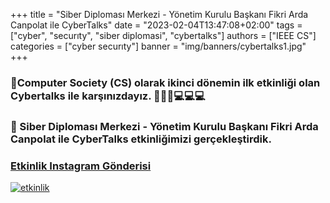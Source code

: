+++
title = "Siber Diploması Merkezi - Yönetim Kurulu Başkanı Fikri Arda Canpolat ile CyberTalks"
date = "2023-02-04T13:47:08+02:00"
tags = ["cyber", "securıty", "siber diplomasi", "cybertalks"]
authors = ["IEEE CS"]
categories = ["cyber securıty"]
banner = "img/banners/cybertalks1.jpg"
+++
### 🔵Computer Society (CS) olarak ikinci dönemin ilk etkinliği olan Cybertalks ile karşınızdayız. 🎉🎉🎉💻💻💻

### 🔵 Siber Diploması Merkezi - Yönetim Kurulu Başkanı Fikri Arda Canpolat ile CyberTalks etkinliğimizi gerçekleştirdik.

### [Etkinlik Instagram Gönderisi](https://www.instagram.com/p/CoAbKW4D7xa/)
[![etkinlik](/img/banners/cybertalks1.jpg)](https://www.instagram.com/p/CoAbKW4D7xa/)
